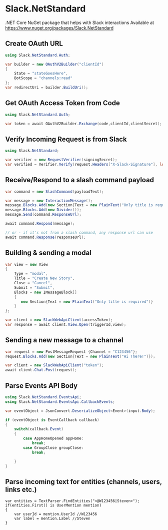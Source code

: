 # Slack.NetStandard
.NET Core NuGet package that helps with Slack interactions
Available at https://www.nuget.org/packages/Slack.NetStandard

## Create OAuth URL

```csharp
using Slack.NetStandard.Auth;

var builder = new OAuthV2Builder("clientId")
{
    State = "stateGoesHere", 
    BotScope = "channels:read"
};
var redirectUri = builder.BuildUri();
```

## Get OAuth Access Token from Code

```csharp
using Slack.NetStandard.Auth;

var token = await OAuthV2Builder.Exchange(code,clientId,clientSecret);
```


## Verify Incoming Request is from Slack

```csharp
using Slack.NetStandard;

var verifier = new RequestVerifier(signingSecret);
var verified = Verifier.Verify(request.Headers["X-Slack-Signature"], long.Parse(request.Headers["X-Slack-Request-Timestamp"]), request.Body);
```

## Receive/Respond to a slash command payload

```csharp
var command = new SlashCommand(payloadText);

var message = new InteractionMessage();
message.Blocks.Add(new Section{Text = new PlainText("Only title is required")});
message.Blocks.Add(new Divider());
message.Send(command.ResponseUrl);

await command.Respond(message);

// or - if it's not from a slash command, any response url can use
await command.Response(responseUrl);
```

## Building & sending a modal

```csharp
var view = new View
{
    Type = "modal",
    Title = "Create New Story",
    Close = "Cancel",
    Submit = "Submit",
    Blocks = new IMessageBlock[]
    {
       new Section{Text = new PlainText("Only title is required")}
    }
};

var client = new SlackWebApiClient(accessToken);
var response = await client.View.Open(triggerId,view);
```

## Sending a new message to a channel

```csharp
var request = new PostMessageRequest {Channel = "C123456"};
request.Blocks.Add(new Section{Text = new PlainText("Hi There!")});

var client = new SlackWebApiClient("token");
await client.Chat.Post(request);
```

## Parse Events API Body

```csharp
using Slack.NetStandard.EventsApi;
using Slack.NetStandard.EventsApi.CallbackEvents;

var eventObject = JsonConvert.DeserializeObject<Event>(input.Body);

if (eventObject is EventCallback callback)
{
    switch(callback.Event)
    {
        case AppHomeOpened appHome:
            break;
        case GroupClose groupClose:
            break;

    }
}
```

## Parse incoming text for entities (channels, users, links etc.)
```
var entities = TextParser.FindEntities("<@W123456|Steven>");
if(entities.First() is UserMention mention)
{
    var userId = mention.UserId //W123456
    var label = mention.Label //Steven
}
```
